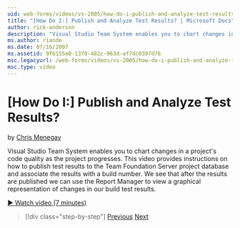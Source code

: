 ```yaml
---
uid: web-forms/videos/vs-2005/how-do-i-publish-and-analyze-test-results
title: "[How Do I:] Publish and Analyze Test Results? | Microsoft Docs"
author: rick-anderson
description: "Visual Studio Team System enables you to chart changes in a project's code quality as the project progresses. This video provides instructions on how to publ..."
ms.author: riande
ms.date: 07/16/2007
ms.assetid: 9fb155e0-1379-482c-963d-af7dc0397d76
msc.legacyurl: /web-forms/videos/vs-2005/how-do-i-publish-and-analyze-test-results
msc.type: video
---
```

# [How Do I:] Publish and Analyze Test Results?

by [Chris Menegay](https://twitter.com/CMenegay)

Visual Studio Team System enables you to chart changes in a project's code quality as the project progresses. This video provides instructions on how to publish test results to the Team Foundation Server project database and associate the results with a build number. We see that after the results are published we can use the Report Manager to view a graphical representation of changes in our build test results.

[&#9654; Watch video (7 minutes)](https://channel9.msdn.com/Blogs/ASP-NET-Site-Videos/how-do-i-publish-and-analyze-test-results)

> [!div class="step-by-step"]
> [Previous](how-do-i-use-generic-tests.md)
> [Next](how-do-i-discover-application-changes-prior-to-deployment.md)
